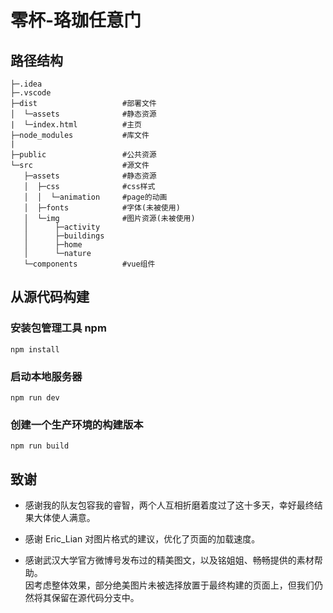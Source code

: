 # 零杯-珞珈任意门

## 路径结构
 ```
├─.idea
├─.vscode
├─dist                   #部署文件
│  └─assets              #静态资源
|  └─index.html          #主页
├─node_modules           #库文件
|
├─public                 #公共资源
└─src                    #源文件
    ├─assets              #静态资源
    │  ├─css              #css样式
    │  │  └─animation     #page的动画
    │  ├─fonts            #字体(未被使用)
    │  └─img              #图片资源(未被使用)
    │      ├─activity
    │      ├─buildings
    │      ├─home
    │      └─nature
    └─components          #vue组件
 ```
 
 ## 从源代码构建
 
 ### 安装包管理工具 npm
 ```
 npm install
 ```
 
 ### 启动本地服务器
 ```
 npm run dev
 ```
 
 ### 创建一个生产环境的构建版本
 ```
 npm run build
 ```
 
## 致谢

- 感谢我的队友包容我的睿智，两个人互相折磨着度过了这十多天，幸好最终结果大体使人满意。

- 感谢 Eric_Lian 对图片格式的建议，优化了页面的加载速度。

- 感谢武汉大学官方微博号发布过的精美图文，以及铭姐姐、畅畅提供的素材帮助。  
  因考虑整体效果，部分绝美图片未被选择放置于最终构建的页面上，但我们仍然将其保留在源代码分支中。

